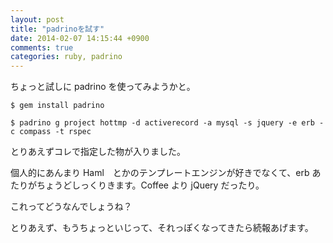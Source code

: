 ```yaml
---
layout: post
title: "padrinoを試す"
date: 2014-02-07 14:15:44 +0900
comments: true
categories: ruby, padrino
---
```


ちょっと試しに padrino を使ってみようかと。

```
$ gem install padrino

$ padrino g project hottmp -d activerecord -a mysql -s jquery -e erb -c compass -t rspec
```

とりあえずコレで指定した物が入りました。

個人的にあんまり Haml　とかのテンプレートエンジンが好きでなくて、erb
あたりがちょうどしっくりきます。Coffee より jQuery だったり。

これってどうなんでしょうね？

とりあえず、もうちょっといじって、それっぽくなってきたら続報あげます。
